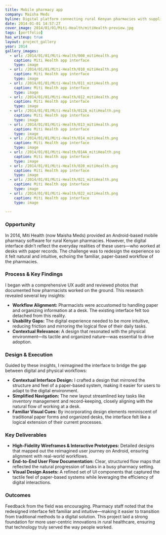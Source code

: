 ```yaml
---
title: Mobile pharmacy app
company: Maisha Meds
byline: Digital platform connecting rural Kenyan pharmacies with suppliers while ensuring medication quality and inventory management
date: 2014-01-01 14:57:27
cover_image: 2014/01/01/Miti-Health/mitiHealth-preview.jpg
tags: [portfolio]
has_writeup: true
layout: project_gallery
year: 2014
gallery_images:
  - url: /2014/01/01/Miti-Health/000_mitiHealth.png
    caption: Miti Health app interface
    type: image
  - url: /2014/01/01/Miti-Health/010_mitiHealth.png
    caption: Miti Health app interface
    type: image
  - url: /2014/01/01/Miti-Health/011_mitiHealth.png
    caption: Miti Health app interface
    type: image
  - url: /2014/01/01/Miti-Health/012_mitiHealth.png
    caption: Miti Health app interface
    type: image
  - url: /2014/01/01/Miti-Health/012A_mitiHealth.png
    caption: Miti Health app interface
    type: image
  - url: /2014/01/01/Miti-Health/013_mitiHealth.png
    caption: Miti Health app interface
    type: image
  - url: /2014/01/01/Miti-Health/014_mitiHealth.png
    caption: Miti Health app interface
    type: image
  - url: /2014/01/01/Miti-Health/014A_mitiHealth.png
    caption: Miti Health app interface
    type: image
  - url: /2014/01/01/Miti-Health/020_mitiHealth.png
    caption: Miti Health app interface
    type: image
  - url: /2014/01/01/Miti-Health/021_mitiHealth.png
    caption: Miti Health app interface
    type: image
  - url: /2014/01/01/Miti-Health/022_mitiHealth.png
    caption: Miti Health app interface
    type: image
		
---
```


### Opportunity

In 2014, Miti Health (now Maisha Meds) provided an Android-based mobile pharmacy software for rural Kenyan pharmacies. However, the digital interface didn’t reflect the everyday realities of these users—who worked at desks with paper records. The challenge was to redesign the experience so it felt natural and intuitive, echoing the familiar, paper-based workflow of the pharmacies.

### Process & Key Findings

I began with a comprehensive UX audit and reviewed photos that documented how pharmacists worked on the ground. This research revealed several key insights:

- **Workflow Alignment:** Pharmacists were accustomed to handling paper and organizing information at a desk. The existing interface felt too detached from this reality.
- **Usability Gaps:** The digital experience needed to be more intuitive, reducing friction and mirroring the logical flow of their daily tasks.
- **Contextual Relevance:** A design that resonated with the physical environment—its tactile and organized nature—was essential to drive adoption.

### Design & Execution

Guided by these insights, I reimagined the interface to bridge the gap between digital and physical workflows:

- **Contextual Interface Design:** I crafted a design that mirrored the structure and feel of a paper-based system, making it easier for users to adapt to the digital environment.
- **Simplified Navigation:** The new layout streamlined key tasks like inventory management and record-keeping, closely aligning with the natural flow of working at a desk.
- **Familiar Visual Cues:** By incorporating design elements reminiscent of traditional paper forms and organized desks, the interface felt like a logical extension of their current processes.

### Key Deliverables

- **High-Fidelity Wireframes & Interactive Prototypes:** Detailed designs that mapped out the reimagined user journey on Android, ensuring alignment with real-world workflows.
- **End-to-End User Flow Documentation:** Clear, structured flow maps that reflected the natural progression of tasks in a busy pharmacy setting.
- **Visual Design Assets:** A refined set of UI components that captured the tactile feel of paper-based systems while leveraging the efficiency of digital interactions.

### Outcomes

Feedback from the field was encouraging. Pharmacy staff noted that the redesigned interface felt familiar and intuitive—making it easier to transition from traditional methods to a digital solution. This project laid a strong foundation for more user-centric innovations in rural healthcare, ensuring that technology truly served the way people worked.
